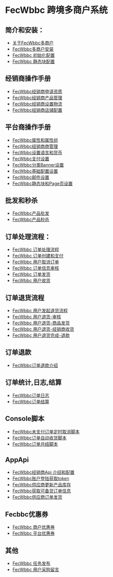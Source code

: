 FecWbbc 跨境多商户系统
===============================

简介和安装：
---------

*  [关于FecWbbc多商户](fecwbbc-about.md)
*  [FecWbbc多商户安装](fecwbbc-install.md)
*  [FecWbbc 初始化配置](fecwbbc-banner-config.md)
*  [FecWbbc 静态块配置](fecwbbc-config-sql.md)


经销商操作手册
----------
*  [FecWbbc经销商申请资质](fecwbbc-bdmin-audit.md)
*  [FecWbbc经销商产品管理](fecwbbc-bdmin-product.md)
*  [FecWbbc经销商设置物流](fecwbbc-bdmin-shipping.md)
*  [FecWbbc经销商店铺配置](fecwbbc-bdmin-store.md)

平台商操作手册
----------

*  [FecWbbc属性和属性组](fecwbbc-admin-product-attribute.md)
*  [FecWbbc经销商商管理](fecwbbc-admin-bdmin-manager.md)
*  [FecWbbc设置语言和货币](fecwbbc-admin-language-currency.md)
*  [FecWbbc支付设置](fecwbbc-admin-bdmin-payment.md)
*  [FecWbbc分类Banner设置](fecwbbc-admin-category-image.md)
*  [FecWbbc基础配置设置](fecwbbc-admin-base-config.md)
*  [FecWbbc邮件设置](fecwbbc-admin-email-config.md)
*  [FecWbbc静态块和Page页设置](fecwbbc-admin-cms.md)

批发和秒杀
----------

*  [FecWbbc产品批发](fecwbbc-admin-product-wholesale.md)
*  [FecWbbc产品秒杀](fecwbbc-admin-product-seckill.md)


订单处理流程：
----------

*  [FecWbbc 订单处理流程](fecwbbc-order-process.md)
*  [FecWbbc 订单创建和支付](fecwbbc-order-create-and-payment.md)
*  [FecWbbc 用户取消订单](fecwbbc-order-cancel.md)
*  [FecWbbc 订单信息审核](fecwbbc-order-audit.md)
*  [FecWbbc 订单发货](fecwbbc-order-dispatch.md)
*  [FecWbbc 用户收货](fecwbbc-order-customer-received.md)


订单退货流程
----------

*  [FecWbbc 用户发起退货流程](fecwbbc-order-aftersale-request.md)
*  [FecWbbc 用户退货-审核](fecwbbc-order-aftersale-audit.md)
*  [FecWbbc 用户退货-商品发货](fecwbbc-order-aftersale-dispatch.md)
*  [FecWbbc 用户退货-经销商收货](fecwbbc-order-aftersale-receive.md)
*  [FecWbbc 用户退货完成-退款](fecwbbc-order-aftersale-refund.md)

订单退款
-------

*  [FecWbbc订单退款介绍](fecwbbc-order-refund-about.md)



订单统计,日志,结算
----------

*  [FecWbbc订单日志](fecwbbc-order-log.md)
*  [FecWbbc订单结算](fecwbbc-order-month.md)




Console脚本
----------
*  [FecWbbc未支付订单定时取消脚本](fecwbbc-console-order-cancel.md)
*  [FecWbbc订单自动收货脚本](fecwbbc-order-auto-received.md)
*  [FecWbbc订单月结脚本](fecwbbc-order-auto-month-yj.md)



AppApi
---------

*  [FecWbbc经销商Api 介绍和配置](fecwbbc-api.md)
*  [FecWbbc账户登陆获取token](fecwbbc-api-login-and-verification.md)
*  [FecWbbc供应商更新产品库存](fecwbbc-api-prudoct-update-stock.md)
*  [FecWbbc获取可备货订单信息](fecwbbc-api-order-processing.md)
*  [FecWbbc供应商订单发货](fecwbbc-api-order-dispatch.md)


Fecbbc优惠券
---------

*  [FecWbbc 商户优惠券](fecwbbc-fecbbc-coupon.md)
*  [FecWbbc 平台优惠券](fecwbbc-fecbbc-admin-coupon.md)


其他
---------

*  [FecWbbc 任务发布](fecwbbc-fecbbc-renwu.md)
*  [FecWbbc 用户采购留言](fecwbbc-fecbbc-contacts.md)


